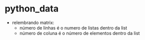 # python_data

- relembrando matrix:
  - número de linhas é o numero de listas dentro da list
  - número de coluna é o número de elementos dentro da list